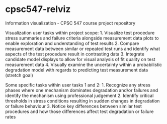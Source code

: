 # cpsc547-relviz
Information visualization - CPSC 547 course project repository

Visualization user tasks within project scope:
	1. Visualize test procedure stress summaries and failure criteria alongside measurement data plots to enable exploration and understanding of test results
	2. Compare measurement data between similar or repeated test runs and identify what aspects of the test procedure result in contrasting data
	3. Integrate candidate model displays to allow for visual analysis of fit quality on test measurement data
	4. Visually examine the uncertainty within a probabilistic degradation model with regards to predicting test measurement data (stretch goal)

Some specific tasks within user tasks 1 and 2:
	1. Recognize any stress phases where one mechanism dominates degradation and/or failures and identify the mechanism using professional judgement
	2. Identify critical thresholds in stress conditions resulting in sudden changes in degradation or failure behaviour
	3. Notice key differences between similar test procedures and how those differences affect test degradation or failure rates
